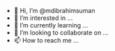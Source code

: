 - 👋 Hi, I’m @mdibrahimsuman
- 👀 I’m interested in ...
- 🌱 I’m currently learning ...
- 💞️ I’m looking to collaborate on ...
- 📫 How to reach me ...

<!---
mdibrahimsuman/mdibrahimsuman is a ✨ special ✨ repository because its `README.md` (this file) appears on your GitHub profile.
You can click the Preview link to take a look at your changes.
--->
